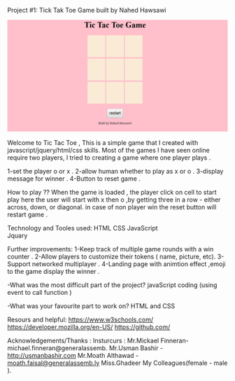 Project #1: Tick Tak Toe Game 
built by Nahed Hawsawi 

![alt text](project_1.PNG)

Welcome to Tic Tac Toe , This is a simple game that I created with javascript/jquery/html/css skills. Most of the games I have seen online require two players, I  tried to creating a game where one player plays .

1-set the player o or x .
2-allow human whether to play as x or o .
3-display message for winner .
4-Button to reset game .

How to play ??
When the game is loaded , the player click on cell to start play here the user will start with x then o ,by getting three in a row - either across, down, or diagonal.
in case of non player win the reset button will restart game .

Technology and Tooles used:
HTML 
CSS
JavaScript  
Jquary         

Further improvements:
1-Keep track of multiple game rounds with a win counter .
2-Allow players to customize their tokens ( name, picture, etc).
3-Support networked multiplayer .
4-Landing page with animtion effect ,emoji to the game display the winner .

-What was the most difficult part of the project?
javaScript coding (using event to call function )

-What was your favourite part to work on?
HTML and CSS


Resours and helpful:
https://www.w3schools.com/
https://developer.mozilla.org/en-US/
https://github.com/


Acknowledgements/Thanks :
Insturcurs :
Mr.Mickael Finneran- michael.finneran@generalassemb.
Mr.Usman Bashir - http://usmanbashir.com
Mr.Moath Althawad - moath.faisal@generalassemb.ly
Miss.Ghadeer 
My Colleagues(female - male ).
